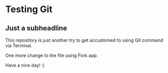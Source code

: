 # Testing Git

## Just a subheadline

This repository is just another try to get accustomed to using Git command via Terminal. 

One more change to the file using Fork app.

Have a nice day! :)
